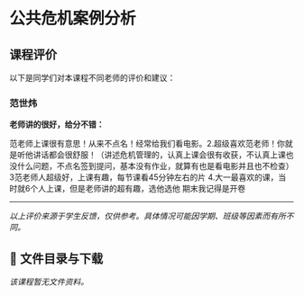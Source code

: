 # 公共危机案例分析

## 课程评价

以下是同学们对本课程不同老师的评价和建议：

### 范世炜

**老师讲的很好，给分不错：**

范老师上课很有意思！从来不点名！经常给我们看电影。2.超级喜欢范老师！你就是听他讲话都会很舒服！（讲述危机管理的，认真上课会很有收获，不认真上课也没什么问题，不点名签到提问，基本没有作业，就算有也是看电影并且也不检查）3范老师人超级好，上课有趣，每节课看45分钟左右的片 4.大一最喜欢的课，当时就6个人上课，但是老师讲的超有趣，选他选他 期末我记得是开卷

---

*以上评价来源于学生反馈，仅供参考。具体情况可能因学期、班级等因素而有所不同。*
## 📄 文件目录与下载

_该课程暂无文件资料。_
